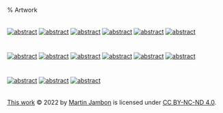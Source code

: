% Artwork
<!-- generated by './build' -->

[<img src="img/medium/img-20220305-3.jpg" style="padding:20px 0px" alt="abstract"/>](img/large/img-20220305-3.jpg)
[<img src="img/medium/img-20220305-2.jpg" style="padding:20px 0px" alt="abstract"/>](img/large/img-20220305-2.jpg)
[<img src="img/medium/img-20220305-1.jpg" style="padding:20px 0px" alt="abstract"/>](img/large/img-20220305-1.jpg)
[<img src="img/medium/img-20220226.jpg" style="padding:20px 0px" alt="abstract"/>](img/large/img-20220226.jpg)
[<img src="img/medium/img-20220221.jpg" style="padding:20px 0px" alt="abstract"/>](img/large/img-20220221.jpg)
[<img src="img/medium/img-20220220.jpg" style="padding:20px 0px" alt="abstract"/>](img/large/img-20220220.jpg)
[<img src="img/medium/img-20220212.jpg" style="padding:20px 0px" alt="abstract"/>](img/large/img-20220212.jpg)
[<img src="img/medium/img-20220207.jpg" style="padding:20px 0px" alt="abstract"/>](img/large/img-20220207.jpg)
[<img src="img/medium/img-20220205.jpg" style="padding:20px 0px" alt="abstract"/>](img/large/img-20220205.jpg)
[<img src="img/medium/img-20220131.jpg" style="padding:20px 0px" alt="abstract"/>](img/large/img-20220131.jpg)
[<img src="img/medium/img-20220123.jpg" style="padding:20px 0px" alt="abstract"/>](img/large/img-20220123.jpg)
[<img src="img/medium/img-20220122.jpg" style="padding:20px 0px" alt="abstract"/>](img/large/img-20220122.jpg)
[<img src="img/medium/img-20220116-2.jpg" style="padding:20px 0px" alt="abstract"/>](img/large/img-20220116-2.jpg)
[<img src="img/medium/img-20220116-1.jpg" style="padding:20px 0px" alt="abstract"/>](img/large/img-20220116-1.jpg)
[<img src="img/medium/img-20220109.jpg" style="padding:20px 0px" alt="abstract"/>](img/large/img-20220109.jpg)

[This work](https://mjambon.com/gallery) © 2022
by [Martin Jambon](https://mjambon.com) is licensed under
[CC BY-NC-ND 4.0](http://creativecommons.org/licenses/by-nc-nd/4.0/).

